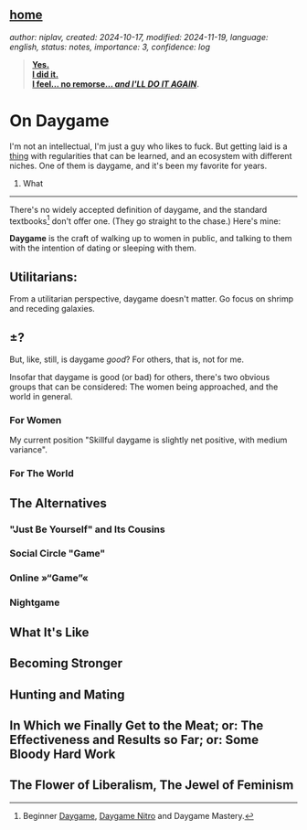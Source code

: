 [home](./index.md)
------------------

*author: niplav, created: 2024-10-17, modified: 2024-11-19, language: english, status: notes, importance: 3, confidence: log*

> __[Yes.  
I did it.  
I feel… no remorse… *and I'LL DO IT AGAIN*](https://www.youtube.com/watch?v=8RadZKL85yM).__

On Daygame
===========

I'm not an intellectual, I'm just a
guy who likes to fuck. But getting laid is a
[thing](https://tsvibt.blogspot.com/2022/08/the-thingness-of-things.html)
with regularities that can be learned, and an ecosystem with different
niches. One of them is daygame, and it's been my favorite for years.

1) What
--------

There's no widely accepted definition of daygame, and the standard
textbooks[^1] don't offer one. (They go straight to the chase.) Here's
mine:

__Daygame__ is the craft of walking up to women in public, and talking
to them with the intention of dating or sleeping with them.

[^1]: Beginner [Daygame](https://www.goodreads.com/en/book/show/36009850-beginner-daygame), [Daygame Nitro](https://www.goodreads.com/book/show/166195305-daygame-nitro) and Daygame Mastery<!--TODO: add mastery link-->.

Utilitarians:
--------------

From a utilitarian perspective, daygame doesn't matter. Go focus on
shrimp and receding galaxies.

±?
---

But, like, still, is daygame *good*? For others, that is, not for me.

Insofar that daygame is good (or bad) for others, there's two obvious
groups that can be considered: The women being approached, and the world
in general.

### For Women

My current position "Skillful daygame is slightly net positive, with
medium variance".

### For The World

The Alternatives
-----------------

### "Just Be Yourself" and Its Cousins

### Social Circle "Game"

### Online »“Game”«

### Nightgame

What It's Like
---------------

Becoming Stronger
------------------

Hunting and Mating
-------------------

In Which we Finally Get to the Meat; or: The Effectiveness and Results so Far; or: Some Bloody Hard Work
----------------------------------------------------------------------------------------------------------

The Flower of Liberalism, The Jewel of Feminism
-------------------------------------------------
